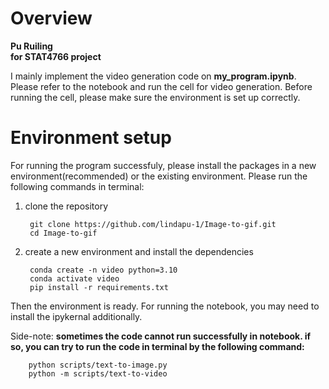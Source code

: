 # Overview

**Pu Ruiling  
for STAT4766 project**


I mainly implement the video generation code on **my_program.ipynb**. Please refer to the notebook and run the cell for video generation. Before running the cell, please make sure the environment is set up correctly.



# Environment setup

For running the program successfuly, please install the packages in a new environment(recommended) or the existing environment. Please run the following commands in terminal:
1. clone the repository
   
        git clone https://github.com/lindapu-1/Image-to-gif.git
        cd Image-to-gif
   
3. create a new environment and install the dependencies
   
        conda create -n video python=3.10 
        conda activate video  
        pip install -r requirements.txt 


Then the environment is ready. For running the notebook, you may need to install the ipykernal additionally. 


Side-note:
**sometimes the code cannot run successfully in notebook. if so, you can try to run the code in terminal by the following command:**  

        python scripts/text-to-image.py  
        python -m scripts/text-to-video
        




